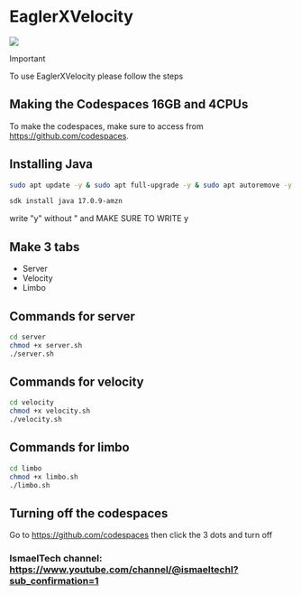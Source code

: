 # EaglerXVelocity

[![](https://discord.com/api/guilds/1225272078752813178/widget.png)](https://discord.firenetwork.studio/ "Discord")

> [!IMPORTANT]
> To use EaglerXVelocity please follow the steps

## Making the Codespaces 16GB and 4CPUs
To make the codespaces, make sure to access from https://github.com/codespaces.

## Installing Java
```bash
sudo apt update -y & sudo apt full-upgrade -y & sudo apt autoremove -y & sudo apt auto-clean -y
```
```bash
sdk install java 17.0.9-amzn
```
write "y" without " and MAKE SURE TO WRITE y

## Make 3 tabs
* Server
* Velocity
* Limbo

## Commands for server
```bash
cd server
chmod +x server.sh
./server.sh
```
## Commands for velocity
```bash
cd velocity
chmod +x velocity.sh
./velocity.sh
```
## Commands for limbo
```bash
cd limbo
chmod +x limbo.sh
./limbo.sh
```
## Turning off the codespaces
Go to https://github.com/codespaces
then click the 3 dots and turn off

### IsmaelTech channel: https://www.youtube.com/channel/@ismaeltechI?sub_confirmation=1
